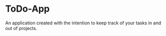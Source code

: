 # ToDo-App
An application created with the intention to keep track of your tasks in and out of projects.

